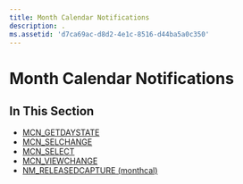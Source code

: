 ```yaml
---
title: Month Calendar Notifications
description: .
ms.assetid: 'd7ca69ac-d8d2-4e1c-8516-d44ba5a0c350'
---
```


# Month Calendar Notifications

## In This Section

-   [MCN\_GETDAYSTATE](mcn-getdaystate.md)
-   [MCN\_SELCHANGE](mcn-selchange.md)
-   [MCN\_SELECT](mcn-select.md)
-   [MCN\_VIEWCHANGE](mcn-viewchange.md)
-   [NM\_RELEASEDCAPTURE (monthcal)](nm-releasedcapture-monthcal-.md)

 

 




